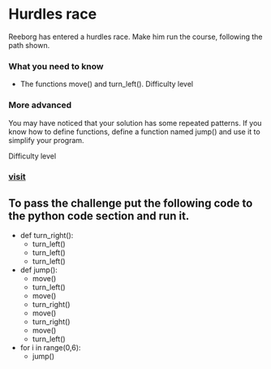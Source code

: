 # Hurdles race
Reeborg has entered a hurdles race. Make him run the course, following the path shown.
### What you need to know
- The functions move() and turn_left().
Difficulty level

### More advanced
You may have noticed that your solution has some repeated patterns. If you know how to define functions, define a function named jump() and use it to simplify your program.

Difficulty level

### [visit](https://reeborg.ca/reeborg.html?lang=en&mode=python&menu=worlds%2Fmenus%2Freeborg_intro_en.json&name=Hurdle%201&url=worlds%2Ftutorial_en%2Fhurdle1.json)
## To pass the challenge put the following code to the python code section and run it.

- def turn_right():
   - turn_left()
   - turn_left()
   - turn_left()
- def jump():
   - move()
   - turn_left()
   - move()
   - turn_right()
   - move()
   - turn_right()
   - move()
   - turn_left()
- for i in range(0,6):
   - jump()
